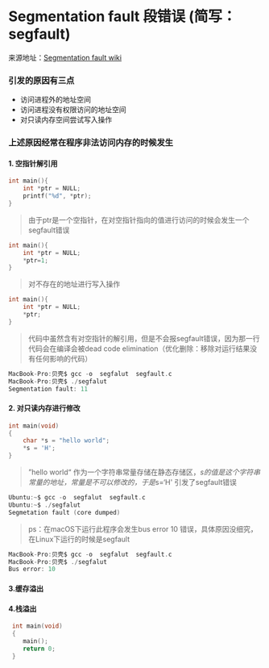 # Segmentation fault 段错误 (简写： segfault)
来源地址：[Segmentation fault wiki](https://en.wikipedia.org/wiki/Segmentation_fault)
### 引发的原因有三点


- 访问进程外的地址空间
- 访问进程没有权限访问的地址空间
- 对只读内存空间尝试写入操作

### 上述原因经常在程序非法访问内存的时候发生

#### 1. 空指针解引用
```c
int main(){
    int *ptr = NULL;
    printf("%d", *ptr);
}
```
> 由于ptr是一个空指针，在对空指针指向的值进行访问的时候会发生一个segfault错误

```c
int main(){
    int *ptr = NULL;
    *ptr=1;
}
```
> 对不存在的地址进行写入操作


```c
int main(){
    int *ptr = NULL;
    *ptr;
}
```
> 代码中虽然含有对空指针的解引用，但是不会报segfault错误，因为那一行代码会在编译会被dead code elimination（优化删除：移除对运行结果没有任何影响的代码）

```c
MacBook-Pro:贝壳$ gcc -o  segfalut  segfault.c
MacBook-Pro:贝壳$ ./segfalut
Segmentation fault: 11

```

#### 2. 对只读内存进行修改
```c
int main(void)
{
    char *s = "hello world";
    *s = 'H';
}
```
> ”hello world“ 作为一个字符串常量存储在静态存储区，*s的值是这个字符串常量的地址，常量是不可以修改的，于是*s=‘H' 引发了segfault错误
```c
Ubuntu:~$ gcc -o  segfalut  segfault.c
Ubuntu:~$ ./segfalut
Segmetation fault (core dumped)

```

> ps：在macOS下运行此程序会发生bus error 10 错误，具体原因没细究，在Linux下运行的时候是segfault

```c
MacBook-Pro:贝壳$ gcc -o  segfalut  segfault.c
MacBook-Pro:贝壳$ ./segfalut
Bus error: 10

```
#### 3.缓存溢出

#### 4.栈溢出

```c
 int main(void)
 {
    main();
    return 0;
 }
```